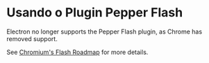 # Usando o Plugin Pepper Flash

Electron no longer supports the Pepper Flash plugin, as Chrome has removed support.

See [Chromium's Flash Roadmap](https://www.chromium.org/flash-roadmap) for more details.

